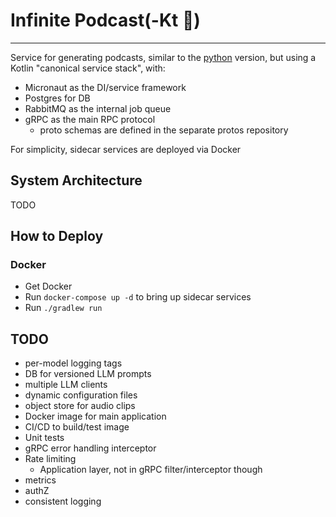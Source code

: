 # Infinite Podcast(-Kt 🎉)

---

Service for generating podcasts, similar to the [python](https://github.com/tony56a/infinite-podcast/tree/main)
version, but using a Kotlin "canonical service stack", with:

* Micronaut as the DI/service framework
* Postgres for DB
* RabbitMQ as the internal job queue
* gRPC as the main RPC protocol
    * proto schemas are defined in the separate protos repository

For simplicity, sidecar services are deployed via Docker

## System Architecture

TODO

## How to Deploy

### Docker

* Get Docker
* Run `docker-compose up -d` to bring up sidecar services
* Run `./gradlew run`

## TODO

* per-model logging tags
* DB for versioned LLM prompts
* multiple LLM clients
* dynamic configuration files
* object store for audio clips
* Docker image for main application
* CI/CD to build/test image
* Unit tests
* gRPC error handling interceptor
* Rate limiting
    * Application layer, not in gRPC filter/interceptor though
* metrics
* authZ
* consistent logging